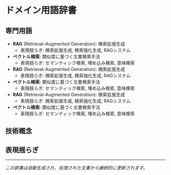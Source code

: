 # ドメイン用語辞書

## 専門用語
- **RAG** (Retrieval-Augmented Generation): 検索拡張生成
  - 表現揺らぎ: 検索拡張生成, 検索強化生成, RAGシステム
- **ベクトル検索**: 類似度に基づく文書検索手法
  - 表現揺らぎ: セマンティック検索, 埋め込み検索, 意味検索
- **RAG** (Retrieval-Augmented Generation): 検索拡張生成
  - 表現揺らぎ: 検索拡張生成, 検索強化生成, RAGシステム
- **ベクトル検索**: 類似度に基づく文書検索手法
  - 表現揺らぎ: セマンティック検索, 埋め込み検索, 意味検索
- **RAG** (Retrieval-Augmented Generation): 検索拡張生成
  - 表現揺らぎ: 検索拡張生成, 検索強化生成, RAGシステム
- **ベクトル検索**: 類似度に基づく文書検索手法
  - 表現揺らぎ: セマンティック検索, 埋め込み検索, 意味検索

## 技術概念

## 表現揺らぎ

---
*この辞書は自動生成され、処理された文書から継続的に更新されます。*
